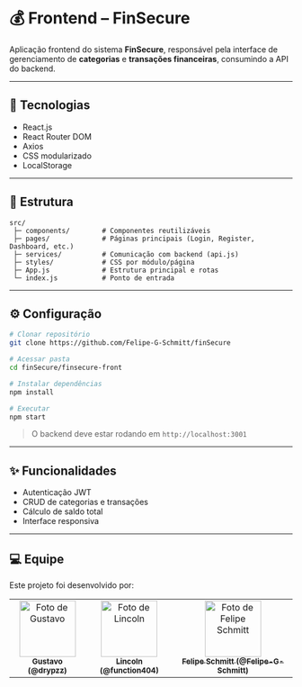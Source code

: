 # 💰 Frontend – FinSecure

Aplicação frontend do sistema **FinSecure**, responsável pela interface de gerenciamento de **categorias** e **transações financeiras**, consumindo a API do backend.

---

## 🚀 Tecnologias

- React.js  
- React Router DOM  
- Axios  
- CSS modularizado  
- LocalStorage  

---

## 📁 Estrutura

```
src/
 ├─ components/        # Componentes reutilizáveis
 ├─ pages/             # Páginas principais (Login, Register, Dashboard, etc.)
 ├─ services/          # Comunicação com backend (api.js)
 ├─ styles/            # CSS por módulo/página
 ├─ App.js             # Estrutura principal e rotas
 └─ index.js           # Ponto de entrada
```

---

## ⚙️ Configuração

```bash
# Clonar repositório
git clone https://github.com/Felipe-G-Schmitt/finSecure

# Acessar pasta
cd finSecure/finsecure-front

# Instalar dependências
npm install

# Executar
npm start
```

> O backend deve estar rodando em `http://localhost:3001`

---

## ✨ Funcionalidades

- Autenticação JWT  
- CRUD de categorias e transações  
- Cálculo de saldo total  
- Interface responsiva  

---

## 💻 Equipe

Este projeto foi desenvolvido por:

<table>
  <tr>
    <td align="center">
      <a href="https://github.com/drypzz">
        <img src="https://avatars.githubusercontent.com/u/79218936?v=4" width="100px;" alt="Foto de Gustavo"/>
        <br />
        <sub><b>Gustavo (@drypzz)</b></sub>
      </a>
    </td>
    <td align="center">
      <a href="https://github.com/function404">
        <img src="https://avatars.githubusercontent.com/u/79523461?v=4" width="100px;" alt="Foto de Lincoln"/>
        <br />
        <sub><b>Lincoln (@function404)</b></sub>
      </a>
    </td>
    <td align="center">
      <a href="https://github.com/Felipe-G-Schmitt">
        <img src="https://avatars.githubusercontent.com/u/79218944?v=4" width="100px;" alt="Foto de Felipe Schmitt"/>
        <br />
        <sub><b>Felipe Schmitt (@Felipe-G-Schmitt)</b></sub>
      </a>
    </td>
  </tr>
</table>